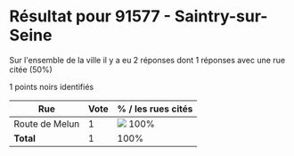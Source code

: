 # Résultat pour 91577 - Saintry-sur-Seine

Sur l'ensemble de la ville il y a eu 2 réponses dont 1 réponses avec une rue citée (50%)

1 points noirs identifiés

| Rue | Vote | % / les rues cités|
|-----|------|-------------------|
| Route de Melun | 1 | <img src="../../img/bar_100.gif" />&nbsp;100%|
| **Total** | 1 | 100%|

